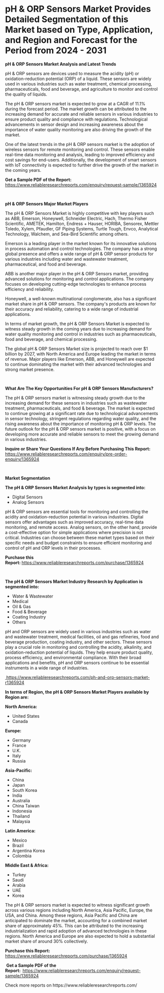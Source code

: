 <p><h1>pH & ORP Sensors Market Provides Detailed Segmentation of this Market based on Type, Application, and Region and Forecast for the Period from 2024 - 2031</h1></p><p><strong>pH & ORP Sensors Market Analysis and Latest Trends</strong></p>
<p><p>pH & ORP sensors are devices used to measure the acidity (pH) or oxidation-reduction potential (ORP) of a liquid. These sensors are widely used in various industries such as water treatment, chemical processing, pharmaceuticals, food and beverage, and agriculture to monitor and control the quality of liquids.</p><p>The pH & ORP sensors market is expected to grow at a CAGR of 11.1% during the forecast period. The market growth can be attributed to the increasing demand for accurate and reliable sensors in various industries to ensure product quality and compliance with regulations. Technological advancements in sensor design and increasing awareness about the importance of water quality monitoring are also driving the growth of the market.</p><p>One of the latest trends in the pH & ORP sensors market is the adoption of wireless sensors for remote monitoring and control. These sensors enable real-time data monitoring and analysis, leading to improved efficiency and cost savings for end-users. Additionally, the development of smart sensors with IoT connectivity is expected to further drive the growth of the market in the coming years.</p></p>
<p><strong>Get a Sample PDF of the Report:&nbsp;</strong> <a href="https://www.reliableresearchreports.com/enquiry/request-sample/1365924">https://www.reliableresearchreports.com/enquiry/request-sample/1365924</a></p>
<p>&nbsp;</p>
<p><strong>pH & ORP Sensors Major Market Players</strong></p>
<p><p>The pH & ORP Sensors Market is highly competitive with key players such as ABB, Emerson, Honeywell, Schneider Electric, Hach, Thermo Fisher Scientific, AMETEK, Hamilton, Endress + Hauser, HORIBA, Sensorex, Mettler Toledo, Xylem, Pfaudler, GF Piping Systems, Turtle Tough, Envco, Analytical Technology, Walchem, and Sea-Bird Scientific among others.</p><p>Emerson is a leading player in the market known for its innovative solutions in process automation and control technologies. The company has a strong global presence and offers a wide range of pH & ORP sensor products for various industries including water and wastewater treatment, pharmaceutical, and food and beverage.</p><p>ABB is another major player in the pH & ORP Sensors market, providing advanced solutions for monitoring and control applications. The company focuses on developing cutting-edge technologies to enhance process efficiency and reliability.</p><p>Honeywell, a well-known multinational conglomerate, also has a significant market share in pH & ORP sensors. The company's products are known for their accuracy and reliability, catering to a wide range of industrial applications.</p><p>In terms of market growth, the pH & ORP Sensors Market is expected to witness steady growth in the coming years due to increasing demand for water quality monitoring and control in industries such as pharmaceuticals, food and beverage, and chemical processing.</p><p>The global pH & ORP Sensors Market size is projected to reach over $1 billion by 2027, with North America and Europe leading the market in terms of revenue. Major players like Emerson, ABB, and Honeywell are expected to continue dominating the market with their advanced technologies and strong market presence.</p></p>
<p>&nbsp;</p>
<p><strong>What Are The Key Opportunities For pH & ORP Sensors Manufacturers?</strong></p>
<p><p>The pH & ORP sensors market is witnessing steady growth due to the increasing demand for these sensors in industries such as wastewater treatment, pharmaceuticals, and food & beverage. The market is expected to continue growing at a significant rate due to technological advancements in sensor technology, stringent regulations regarding water quality, and the rising awareness about the importance of monitoring pH & ORP levels. The future outlook for the pH & ORP sensors market is positive, with a focus on developing more accurate and reliable sensors to meet the growing demand in various industries.</p></p>
<p><strong>Inquire or Share Your Questions If Any Before Purchasing This Report:</strong> <a href="https://www.reliableresearchreports.com/enquiry/pre-order-enquiry/1365924">https://www.reliableresearchreports.com/enquiry/pre-order-enquiry/1365924</a></p>
<p>&nbsp;</p>
<p><strong>Market Segmentation</strong></p>
<p><strong>The pH & ORP Sensors Market Analysis by types is segmented into:</strong></p>
<p><ul><li>Digital Sensors</li><li>Analog Sensors</li></ul></p>
<p><p>pH & ORP sensors are essential tools for monitoring and controlling the acidity and oxidation-reduction potential in various industries. Digital sensors offer advantages such as improved accuracy, real-time data monitoring, and remote access. Analog sensors, on the other hand, provide a cost-effective option for simple applications where precision is not critical. Industries can choose between these market types based on their specific needs and budget constraints to ensure efficient monitoring and control of pH and ORP levels in their processes.</p></p>
<p><strong>Purchase this Report:&nbsp;</strong><a href="https://www.reliableresearchreports.com/purchase/1365924">https://www.reliableresearchreports.com/purchase/1365924</a></p>
<p>&nbsp;</p>
<p><strong>The pH & ORP Sensors Market Industry Research by Application is segmented into:</strong></p>
<p><ul><li>Water & Wastewater</li><li>Medical</li><li>Oil & Gas</li><li>Food & Beverage</li><li>Coating Industry</li><li>Others</li></ul></p>
<p><p>pH and ORP sensors are widely used in various industries such as water and wastewater treatment, medical facilities, oil and gas refineries, food and beverage production, coating industry, and other sectors. These sensors play a crucial role in monitoring and controlling the acidity, alkalinity, and oxidation-reduction potential of liquids. They help ensure product quality, process efficiency, and environmental compliance. With their broad applications and benefits, pH and ORP sensors continue to be essential instruments in a wide range of industries.</p></p>
<p><a href="https://www.reliableresearchreports.com/ph-and-orp-sensors-market-r1365924">&nbsp;https://www.reliableresearchreports.com/ph-and-orp-sensors-market-r1365924</a></p>
<p><strong>In terms of Region, the pH & ORP Sensors Market Players available by Region are:</strong></p>
<p>
    <p> <strong> North America: </strong>
        <ul>
            <li>United States</li>
            <li>Canada</li>
        </ul>
        </p> 
    <p> <strong> Europe: </strong>
        <ul>
            <li>Germany</li>
            <li>France</li>
            <li>U.K.</li>
            <li>Italy</li>
            <li>Russia</li>
        </ul>
        </p> 
    <p> <strong> Asia-Pacific: </strong>
        <ul>
            <li>China</li>
            <li>Japan</li>
            <li>South Korea</li>
            <li>India</li>
            <li>Australia</li>
            <li>China Taiwan</li>
            <li>Indonesia</li>
            <li>Thailand</li>
            <li>Malaysia</li>
        </ul>
        </p> 
    <p> <strong> Latin America: </strong>
        <ul>
            <li>Mexico</li>
            <li>Brazil</li>
            <li>Argentina Korea</li>
            <li>Colombia</li>
        </ul>
        </p> 
    <p> <strong> Middle East & Africa: </strong>
        <ul>
            <li>Turkey</li>
            <li>Saudi</li>
            <li>Arabia</li>
            <li>UAE</li>
            <li>Korea</li>
        </ul>
    </p>
    </p>
<p><p>The pH & ORP sensors market is expected to witness significant growth across various regions including North America, Asia Pacific, Europe, the USA, and China. Among these regions, Asia Pacific and China are anticipated to dominate the market, accounting for a combined market share of approximately 45%. This can be attributed to the increasing industrialization and rapid adoption of advanced technologies in these regions. North America and Europe are also expected to hold a substantial market share of around 30% collectively.</p></p>
<p><strong>Purchase this Report: </strong><a href="https://www.reliableresearchreports.com/purchase/1365924">https://www.reliableresearchreports.com/purchase/1365924</a></p>
<p>&nbsp;<strong>Get a Sample PDF of the Report:&nbsp;&nbsp;</strong><a href="https://www.reliableresearchreports.com/enquiry/request-sample/1365924">https://www.reliableresearchreports.com/enquiry/request-sample/1365924</a></p>
<p><strong></strong></p>
<p>Check more reports on https://www.reliableresearchreports.com/</p>